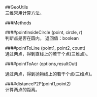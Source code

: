 ##GeoUtils  
三维常用计算方法。  
  
###Methods  
  
####pointInsideCircle (point, circle, r)  
判断点是否在圆内。
返回值：boolean  
  
####pointToLine (point1, point2, count)   
 通过两点，得到直线上的若干个点(三维点)。
  
####pointToAcr (options,resultOut)    
  
通过两点，得到抛物线上的若干个点(三维点)。
  
####distanceP2P(point1,point2)  
计算两点的距离。